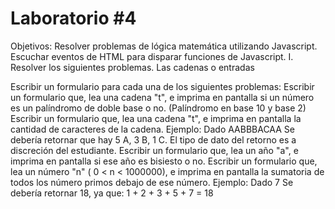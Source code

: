 # Laboratorio #4

Objetivos:
Resolver problemas de lógica matemática utilizando Javascript.
Escuchar eventos de HTML para disparar funciones de Javascript.
I. Resolver los siguientes problemas. Las cadenas o entradas

Escribir un formulario para cada una de los siguientes problemas:
Escribir un formulario que, lea una cadena "t", e imprima en pantalla  si un número es un palíndromo de doble base o no. (Palíndromo en base 10 y base 2)
Escribir un formulario que, lea una cadena "t", e imprima en pantalla la cantidad de caracteres de la cadena.
Ejemplo: Dado AABBBACAA
Se debería retornar que hay 5 A, 3 B, 1 C. El tipo de dato del retorno es a discreción del estudiante.
Escribir un formulario que, lea un año "a", e imprima en pantalla si ese año es bisiesto o no.
Escribir un formulario que, lea un número "n" ( 0 < n < 1000000), e imprima en pantalla la sumatoria de todos los número primos debajo de ese número.
Ejemplo: Dado 7
Se debería retornar 18, ya que: 1 + 2 + 3 + 5 + 7 = 18
